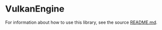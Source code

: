# VulkanEngine

For information about how to use this library, see the source [README.md](source/README.md).